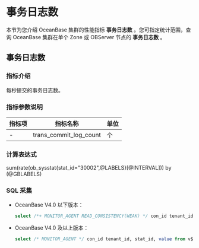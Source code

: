 # 事务日志数

本节为您介绍 OceanBase 集群的性能指标 **事务日志数** 。您可指定统计范围，查询 OceanBase 集群在单个 Zone 或 OBServer 节点的 **事务日志数** 。

## 事务日志数

### 指标介绍

每秒提交的事务日志数。

### 指标参数说明

| **指标项** |    **指标名称**    | **单位** |
|---------|------------------|--------|
| -       | trans_commit_log_count | 个      |

### 计算表达式

sum(rate(ob_sysstat{stat_id="30002",@LABELS}[@INTERVAL])) by (@GBLABELS)

### SQL 采集

* OceanBase V4.0 以下版本：

  ```sql
  select /*+ MONITOR_AGENT READ_CONSISTENCY(WEAK) */ con_id tenant_id, stat_id, value from v$sysstat where stat_id IN (30002) and (con_id > 1000 or con_id = 1) and class < 1000
  ```

* OceanBase V4.0 及以上版本：

  ```sql
  select /* MONITOR_AGENT */ con_id tenant_id, stat_id, value from v$sysstat where stat_id IN (30002) and (con_id > 1000 or con_id = 1) and class < 1000
  ```
